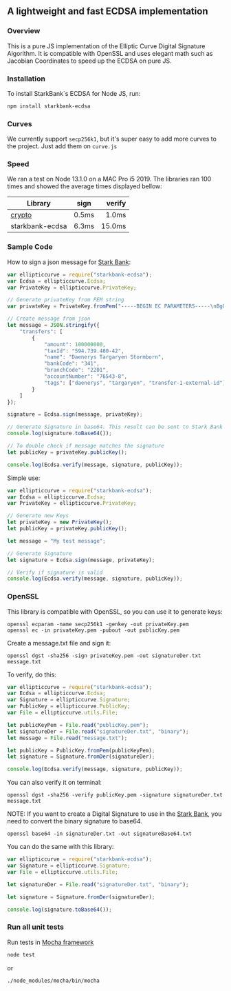 ## A lightweight and fast ECDSA implementation

### Overview

This is a pure JS implementation of the Elliptic Curve Digital Signature Algorithm. It is compatible with OpenSSL and uses elegant math such as Jacobian Coordinates to speed up the ECDSA on pure JS.

### Installation

To install StarkBank`s ECDSA for Node JS, run:

```sh
npm install starkbank-ecdsa
```

### Curves

We currently support `secp256k1`, but it's super easy to add more curves to the project. Just add them on `curve.js`

### Speed

We ran a test on Node 13.1.0 on a MAC Pro i5 2019. The libraries ran 100 times and showed the average times displayed bellow:

| Library            | sign          | verify  |
| ------------------ |:-------------:| -------:|
| [crypto]           |     0.5ms     |  1.0ms  |
| starkbank-ecdsa    |     6.3ms     | 15.0ms  |


### Sample Code

How to sign a json message for [Stark Bank]:

```js
var ellipticcurve = require("starkbank-ecdsa");
var Ecdsa = ellipticcurve.Ecdsa;
var PrivateKey = ellipticcurve.PrivateKey;

// Generate privateKey from PEM string
var privateKey = PrivateKey.fromPem("-----BEGIN EC PARAMETERS-----\nBgUrgQQACg==\n-----END EC PARAMETERS-----\n-----BEGIN EC PRIVATE KEY-----\nMHQCAQEEIODvZuS34wFbt0X53+P5EnSj6tMjfVK01dD1dgDH02RzoAcGBSuBBAAK\noUQDQgAE/nvHu/SQQaos9TUljQsUuKI15Zr5SabPrbwtbfT/408rkVVzq8vAisbB\nRmpeRREXj5aog/Mq8RrdYy75W9q/Ig==\n-----END EC PRIVATE KEY-----\n");

// Create message from json
let message = JSON.stringify({
    "transfers": [
        {
            "amount": 100000000,
            "taxId": "594.739.480-42",
            "name": "Daenerys Targaryen Stormborn",
            "bankCode": "341",
            "branchCode": "2201",
            "accountNumber": "76543-8",
            "tags": ["daenerys", "targaryen", "transfer-1-external-id"]
        }
    ]
});

signature = Ecdsa.sign(message, privateKey);

// Generate Signature in base64. This result can be sent to Stark Bank in header as Digital-Signature parameter
console.log(signature.toBase64());

// To double check if message matches the signature
let publicKey = privateKey.publicKey();

console.log(Ecdsa.verify(message, signature, publicKey));
```

Simple use:

```js
var ellipticcurve = require("starkbank-ecdsa");
var Ecdsa = ellipticcurve.Ecdsa;
var PrivateKey = ellipticcurve.PrivateKey;

// Generate new Keys
let privateKey = new PrivateKey();
let publicKey = privateKey.publicKey();

let message = "My test message";

// Generate Signature
let signature = Ecdsa.sign(message, privateKey);

// Verify if signature is valid
console.log(Ecdsa.verify(message, signature, publicKey));
```

### OpenSSL

This library is compatible with OpenSSL, so you can use it to generate keys:

```
openssl ecparam -name secp256k1 -genkey -out privateKey.pem
openssl ec -in privateKey.pem -pubout -out publicKey.pem
```

Create a message.txt file and sign it:

```
openssl dgst -sha256 -sign privateKey.pem -out signatureDer.txt message.txt
```

To verify, do this:

```js
var ellipticcurve = require("starkbank-ecdsa");
var Ecdsa = ellipticcurve.Ecdsa;
var Signature = ellipticcurve.Signature;
var PublicKey = ellipticcurve.PublicKey;
var File = ellipticcurve.utils.File;

let publicKeyPem = File.read("publicKey.pem");
let signatureDer = File.read("signatureDer.txt", "binary");
let message = File.read("message.txt");

let publicKey = PublicKey.fromPem(publicKeyPem);
let signature = Signature.fromDer(signatureDer);

console.log(Ecdsa.verify(message, signature, publicKey));
```

You can also verify it on terminal:

```
openssl dgst -sha256 -verify publicKey.pem -signature signatureDer.txt message.txt
```

NOTE: If you want to create a Digital Signature to use in the [Stark Bank], you need to convert the binary signature to base64.

```
openssl base64 -in signatureDer.txt -out signatureBase64.txt
```

You can do the same with this library:

```js
var ellipticcurve = require("starkbank-ecdsa");
var Signature = ellipticcurve.Signature;
var File = ellipticcurve.utils.File;

let signatureDer = File.read("signatureDer.txt", "binary");

let signature = Signature.fromDer(signatureDer);

console.log(signature.toBase64());
```

[Stark Bank]: https://starkbank.com

### Run all unit tests
Run tests in [Mocha framework]

```sh
node test
```

or

```sh
./node_modules/mocha/bin/mocha
```

[Mocha framework]: https://mochajs.org/#getting-started
[crypto]: https://nodejs.org/api/crypto.html
[ecdsa]: https://www.npmjs.com/package/ecdsa

